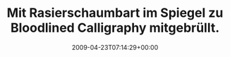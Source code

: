 ---
retweeted: false
source: <a href="http://twitter.com" rel="nofollow">Twitter Web Client</a>
entities:
  hashtags: []
  symbols: []
  user_mentions: []
  urls: []
display_text_range:
- '0'
- '128'
favorite_count: '0'
id_str: '1592366722'
truncated: false
retweet_count: '0'
id: '1592366722'
created_at: Thu Apr 23 07:14:29 +0000 2009
favorited: false
full_text: Mit Rasierschaumbart im Spiegel zu Bloodlined Calligraphy mitgebrüllt.
  Dafür wäre ich in die YouTube "featured" Videos gekommen.
lang: de
tags:
- pesos/twitter
date: '2009-04-23T07:14:29+00:00'
src: https://twitter.com/bascht/status/1592366722
original_url: https://twitter.com/bascht/status/1592366722
type: twitter_tweet
text: Mit Rasierschaumbart im Spiegel zu Bloodlined Calligraphy mitgebrüllt. Dafür
  wäre ich in die YouTube "featured" Videos gekommen.
title: 'Mit Rasierschaumbart im Spiegel zu Bloodlined Calligraphy mitgebrüllt. '

---